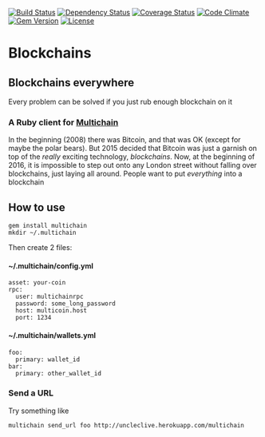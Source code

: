 [![Build Status](http://img.shields.io/travis/theodi/multichain-client.svg?style=flat-square)](https://travis-ci.org/theodi/multichain-client)
[![Dependency Status](http://img.shields.io/gemnasium/theodi/multichain-client.svg?style=flat-square)](https://gemnasium.com/theodi/multichain-client)
[![Coverage Status](http://img.shields.io/coveralls/theodi/multichain-client.svg?style=flat-square)](https://coveralls.io/r/theodi/multichain-client)
[![Code Climate](http://img.shields.io/codeclimate/github/theodi/multichain-client.svg?style=flat-square)](https://codeclimate.com/github/theodi/multichain-client)
[![Gem Version](http://img.shields.io/gem/v/multichain.svg?style=flat-square)](https://rubygems.org/gems/multichain)
[![License](http://img.shields.io/:license-mit-blue.svg?style=flat-square)](http://theodi.mit-license.org)

# Blockchains

## Blockchains everywhere

Every problem can be solved if you just rub enough blockchain on it

### A Ruby client for [Multichain](http://www.multichain.com/)

In the beginning (2008) there was Bitcoin, and that was OK (except for maybe the polar bears). But 2015 decided that Bitcoin was just a garnish on top of the _really_ exciting technology, _blockchains_. Now, at the beginning of 2016, it is impossible to step out onto any London street without falling over blockchains, just laying all around. People want to put *everything* into a blockchain

## How to use

    gem install multichain
    mkdir ~/.multichain

Then create 2 files:

#### ~/.multichain/config.yml

    asset: your-coin
    rpc:
      user: multichainrpc
      password: some_long_password
      host: multicoin.host
      port: 1234

#### ~/.multichain/wallets.yml

    foo:
      primary: wallet_id
    bar:
      primary: other_wallet_id

### Send a URL

Try something like

    multichain send_url foo http://uncleclive.herokuapp.com/multichain
